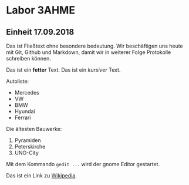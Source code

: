 # Labor 3AHME
## Einheit 17.09.2018
Das ist Fließtext ohne besondere bedeutung.
Wir beschäftigen uns heute mit Git, Github und Markdown, 
damit wir in weiterer Folge Protokolle schreiben können.

Das ist ein **fetter** Text.
Das ist ein *kursiver* Text.

Autoliste:
* Mercedes
* VW
* BMW
* Hyundai
* Ferrari

Die ältesten Bauwerke:

1. Pyramiden
2. Peterskirche
3. UNO-City

Mit dem Kommando `gedit ...` wird der gnome Editor gestartet.

Das ist ein Link zu [Wikipedia](https://wikipedia.at).

